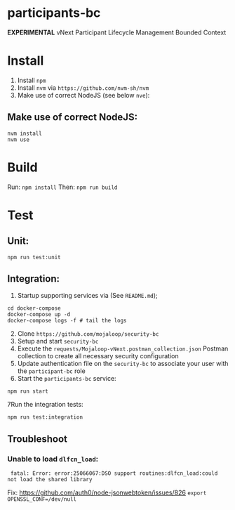 # participants-bc
**EXPERIMENTAL** vNext Participant Lifecycle Management Bounded Context

# Install
1. Install `npm`
2. Install `nvm` via `https://github.com/nvm-sh/nvm`
3. Make use of correct NodeJS (see below `nve`):

## Make use of correct NodeJS:
```shell
nvm install
nvm use
```

# Build
Run: `npm install`
Then: `npm run build`

# Test

## Unit: 
```shell
npm run test:unit  
```

## Integration:

1. Startup supporting services via (See `README.md`);
```shell
cd docker-compose
docker-compose up -d
docker-compose logs -f # tail the logs
```
2. Clone `https://github.com/mojaloop/security-bc`
3. Setup and start `security-bc`
4. Execute the `requests/Mojaloop-vNext.postman_collection.json` Postman collection to create all necessary security configuration
5. Update authentication file on the `security-bc` to associate your user with the `participant-bc` role
6. Start the `participants-bc` service:
```shell
npm run start
```
7Run the integration tests:
```shell
npm run test:integration
```

## Troubleshoot

### Unable to load `dlfcn_load`:
```
 fatal: Error: error:25066067:DSO support routines:dlfcn_load:could not load the shared library
```
Fix: https://github.com/auth0/node-jsonwebtoken/issues/826
`export OPENSSL_CONF=/dev/null`

